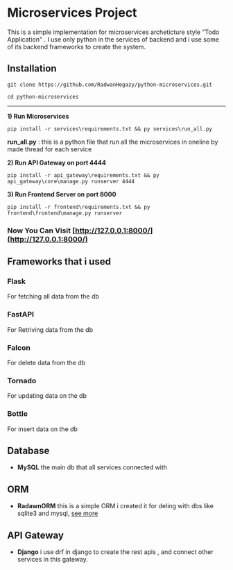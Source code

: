 # Microservices Project
This is a simple implementation for microservices archeticture style "Todo Application" .
I use only python in the services of backend and i use some of its backend frameworks to 
create the system. 

## Installation
```
git clone https://github.com/RadwanHegazy/python-microservices.git
```

```
cd python-microservices
```
---
**1) Run Microservices**
```
pip install -r services\requirements.txt && py services\run_all.py
```
**run_all.py** : this is a python file that run all the microservices in oneline by made thread for each service

**2) Run API Gateway on port 4444**
```
pip install -r api_gateway\requirements.txt && py api_gateway\core\manage.py runserver 4444
```

**3) Run Frontend Server on port 8000**
```
pip install -r frontend\requirements.txt && py frontend\frontend\manage.py runserver
```

### Now You Can Visit [http://127.0.0.1:8000/](http://127.0.0.1:8000/)


## Frameworks that i used

### Flask
For fetching all data from the db

### FastAPI
For Retriving data from the db 

### Falcon
For delete data from the db

### Tornado
For updating data on the db

### Bottle
For insert data on the db


## Database
- **MySQL** the main db that all services connected with

## ORM
- **RadawnORM** this is a simple ORM i created it for deling with dbs like sqlite3 and mysql, [see more](https://github.com/RadwanHegazy/RadwanORM/)


## API Gateway
- **Django** i use drf in django to create the rest apis , and connect other services in this gateway.

